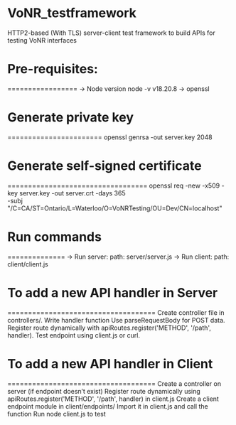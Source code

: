 # VoNR_testframework
 HTTP2-based (With TLS) server-client test framework  to build APIs for testing VoNR interfaces


# Pre-requisites:
=================
-> Node version
  node -v
  v18.20.8
-> openssl


# Generate private key
=======================
openssl genrsa -out server.key 2048

# Generate self-signed certificate
==================================
openssl req -new -x509 -key server.key -out server.crt -days 365 \
-subj "/C=CA/ST=Ontario/L=Waterloo/O=VoNRTesting/OU=Dev/CN=localhost"

# Run commands
==============
-> Run server:
  path: server/server.js
-> Run client:
  path: client/client.js

# To add a new API handler in Server
====================================
Create controller file in controllers/.
Write handler function
Use parseRequestBody for POST data.
Register route dynamically with apiRoutes.register('METHOD', '/path', handler).
Test endpoint using client.js or curl.

# To add a new API handler in Client
====================================
Create a controller on server (if endpoint doesn’t exist)
Register route dynamically using apiRoutes.register('METHOD', '/path', handler) in client.js
Create a client endpoint module in client/endpoints/
Import it in client.js and call the function
Run node client.js to test

